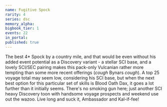 ```yaml
---
name: Fugitive Spock
rarity: 4
series: dsc
memory_alpha:
bigbook_tier: 1
events: 22
in_portal:
published: true
---
```


The best 4* Spock by a country mile, and that would be even without his added event potential as a Discovery variant - a stellar SCI base, and a lovely SCI/SEC pairing makes this pack-only Vulcanian rather more tempting than some more recent offerings (*cough* Bynars *cough*). A top 25 voyage total may seem low, considering his SCI base, but when the next best option for this particular set of skills is Blood Oath Dax, it goes a lot further than it initially seems. There's no smoking gun here; just another SCI heavy Discovery toon with handsome voyage prospects and weekend use out the wazoo. Live long and suck it, Ambassador and Kal-if-fee!
